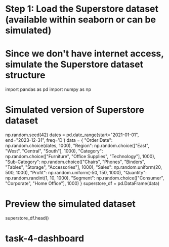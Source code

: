 # Step 1: Load the Superstore dataset (available within seaborn or can be simulated)
# Since we don't have internet access, simulate the Superstore dataset structure
import pandas as pd
import numpy as np

# Simulated version of Superstore dataset
np.random.seed(42)
dates = pd.date_range(start="2021-01-01", end="2023-12-31", freq='D')
data = {
    "Order Date": np.random.choice(dates, 1000),
    "Region": np.random.choice(["East", "West", "Central", "South"], 1000),
    "Category": np.random.choice(["Furniture", "Office Supplies", "Technology"], 1000),
    "Sub-Category": np.random.choice(["Chairs", "Phones", "Binders", "Tables", "Storage", "Accessories"], 1000),
    "Sales": np.random.uniform(20, 500, 1000),
    "Profit": np.random.uniform(-50, 150, 1000),
    "Quantity": np.random.randint(1, 10, 1000),
    "Segment": np.random.choice(["Consumer", "Corporate", "Home Office"], 1000)
}
superstore_df = pd.DataFrame(data)

# Preview the simulated dataset
superstore_df.head()
# task-4-dashboard
